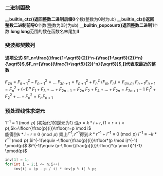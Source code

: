 ### 二进制函数

**__builtin_ctz()**返回整数二进制**后缀0**个数(整数为0时为ub)
**__builtin_clz()**返回整数二进制**前导0**个数(整数为0时为ub)
**__builtin_popcount()**返回整数二进制**1**个数
**long long**范围的数在函数名末尾加**ll** 



### 斐波那契数列

#### 通项公式:$F_n=\frac{(\frac{1+\sqrt5}{2})^n-(\frac{1-\sqrt5}{2})^n}{\sqrt5}$,$F_n=[\frac{(\frac{1+\sqrt5}{2})^n}{\sqrt5}]$,[]代表取最近的整数

$F_{2n}=F_{n+1}^2-F_{n-1}^2=...$ 
$F_{2n+1}=F_{n+1}^2+F_{n}^2$ 
$(F_m,F_n)=F_{(m,n)}$ 
$F_{n-1}F_{n+1}=F_n^2+(-1)^n$ 
$F_1+F_3+...+F_{2n-1}=F_{2n}$ 
$F_2+F_4+...+F_{2n}=F_{2n+1}-1$ 
$F_1^2+F_2^2+...+F_n^2=F_nF_{n+1}$ 



### 预处理线性求逆元

$1^{-1}\equiv 1\pmod{p}$ (初始化1的逆元为1)
设$p=k*i+r,(1<r<i<p)$,$k=\lfloor{\frac{p}{i}}\rfloor,r=p \mod i$  
能得到$k*i+r \equiv0 \pmod{p}$ 
乘上$i^{-1},r^{-1}$得到:$k*r^{-1}+i^{-1}\equiv0 \pmod{p}$ 
$i^{-1}\equiv -k*r^{-1} \pmod{p}$ 
$i^{-1}\equiv -\lfloor{\frac{p}{i}}\rfloor*(p \mod i)^{-1} \pmod{p}$ 
$i^{-1}\equiv (p-\lfloor{\frac{p}{i}}\rfloor)*(p \mod i)^{-1} \pmod{p}$ 

```c++
inv[1] = 1;
for(int i = 2;i <= n;i++)
    inv[i] = (p - p / i) * inv[p % i] % p;
```
